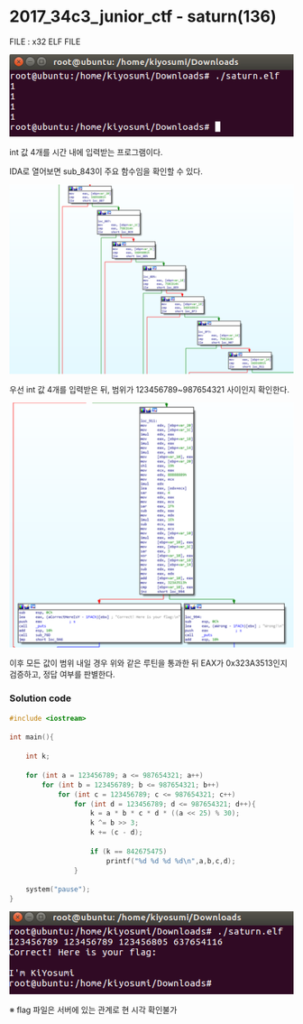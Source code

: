 # 2017_34c3_junior_ctf - saturn(136)

FILE : x32 ELF FILE

![](./image/1.png)

int 값 4개를 시간 내에 입력받는 프로그램이다.

IDA로 열어보면 sub_843이 주요 함수임을 확인할 수 있다.

![](./image/2.png)

우선 int 값 4개를 입력받은 뒤, 범위가 123456789~987654321 사이인지 확인한다.

![](./image/3.png)

이후 모든 값이 범위 내일 경우 위와 같은 루틴을 통과한 뒤 EAX가 0x323A3513인지 검증하고, 정답 여부를 판별한다.



### Solution code

```c
#include <iostream>

int main(){

	int k;

	for (int a = 123456789; a <= 987654321; a++)
		for (int b = 123456789; b <= 987654321; b++)
			for (int c = 123456789; c <= 987654321; c++)
				for (int d = 123456789; d <= 987654321; d++){
					k = a * b * c * d * ((a << 25) % 30);
					k ^= b >> 3;
					k += (c - d);

					if (k == 842675475)
						printf("%d %d %d %d\n",a,b,c,d);
				}

	system("pause");
}
```

![](./image/4.png)

※ flag 파일은 서버에 있는 관계로 현 시각 확인불가



